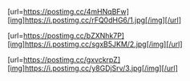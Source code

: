 [url=https://postimg.cc/4mHNqBFw][img]https://i.postimg.cc/rFQ0dHG6/1.jpg[/img][/url]

[url=https://postimg.cc/bZXNhk7P][img]https://i.postimg.cc/sgxB5JKM/2.jpg[/img][/url]

[url=https://postimg.cc/gxvckrpZ][img]https://i.postimg.cc/y8GDjSrv/3.jpg[/img][/url]
